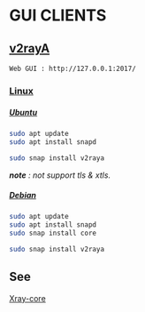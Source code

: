 
# GUI CLIENTS

## [v2rayA](https://v2raya.org/)

`Web GUI : http://127.0.0.1:2017/`

### [Linux](https://snapcraft.io/v2raya)

##### [Ubuntu](https://snapcraft.io/install/v2raya/ubuntu)

```sh
sudo apt update
sudo apt install snapd

sudo snap install v2raya
```
***note** : not support tls & xtls.*

##### [Debian](https://snapcraft.io/install/v2raya/debian)

```sh
sudo apt update
sudo apt install snapd
sudo snap install core

sudo snap install v2raya
```

## See

[Xray-core](https://github.com/XTLS/Xray-core#gui-clients)
